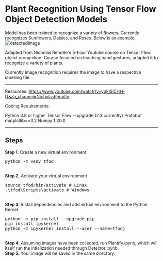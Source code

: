 # Plant Recognition Using Tensor Flow Object Detection Models

Model has been trained to recognize a variety of flowers. Currently recognizes Sunflowers, Daisies, and Roses.
Below is an example.
![detectedImage](https://user-images.githubusercontent.com/66883135/131268882-a1c7586c-a8d3-4d70-b3a0-0fd5501f6143.jpeg)


Adapted from Nicholas Renotte's 5-hour Youtube course on Tensor Flow object recognition. Course focused on teaching hand gestures, adapted it to recognize a variety of plants.

Currently image recognition requires the image to have a respective labelimg file.

___________________________________________________________

Resources: https://www.youtube.com/watch?v=yqkISICHH-U&ab_channel=NicholasRenotte

Coding Requirements:

Python 3.8 or higher
Tensor Flow --upgrade (2.3 currently)
Protobuf matplotlib==3.2
Numpy 1.20.0

___________________________________________________________


## Steps
<b>Step 1.</b> Create a new virtual environment 
<pre>
python -m venv tfod
</pre> 
<br/>
<b>Step 2.</b> Activate your virtual environment
<pre>
source tfod/bin/activate # Linux
.\tfod\Scripts\activate # Windows 
</pre>
<br/>
<b>Step 3.</b> Install dependencies and add virtual environment to the Python Kernel
<pre>
python -m pip install --upgrade pip
pip install ipykernel
python -m ipykernel install --user --name=tfodj
</pre>
<br/>
<b>Step 4.</b> Assuming images have been collected, run Plantify.ipynb, which will itself run the intialization needed through Detector.ipynb.
<br/>
<b>Step 5.</b> Your image will be saved in the same directory.
<br/>
